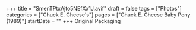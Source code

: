 +++
title = "SmenTPtxAjto5NEfXx1J.avif"
draft = false
tags = ["Photos"]
categories = ["Chuck E. Cheese's"]
pages = ["Chuck E. Cheese Baby Pony (1989)"]
startDate = ""
+++
Original Packaging
